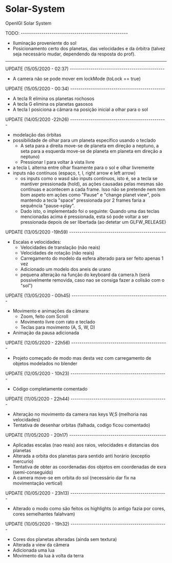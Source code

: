 # Solar-System
OpenlGl Solar System


TODO: ----------------------------------------------------

- Iluminação proveniente do sol
- Posicionamento certo dos planetas, das velocidades e da órbitra (talvez seja necessário mudar, dependendo da resposta do prof).

----------------------------------------------------------

UPDATE (15/05/2020 - 02:37) ----------------------------------------------

- A camera não se pode mover em lockMode (toLock == true)

UPDATE (15/05/2020 - 00:34) ----------------------------------------------

- A tecla R elimina os planetas rochosos
- A tecla G elimina os planetas gasosos
- A tecla I posiciona a câmara na posição inicial a olhar para o sol

UPDATE (14/05/2020 -22h26) -----------------------------------------------

- modelação das órbitas
- possibilidade de olhar para um planeta específico usando o teclado
  - A seta para a direita move-se de planeta em direção a neptuno, a seta para a esquerda move-se de planeta em planeta em direção a neptuno)
  - Pressionar l para voltar à vista livre
- a tecla L alterna entre olhar fixamente para o sol e olhar livremente
- inputs não contínuos (espaço, t, l, right arrow e left arrow)
  - os inputs como o wasd são inputs contínuos, isto é, se a tecla se mantiver pressionada (hold), as ações causadas pelas mesmas são contínuas e acontecem a cada frame. Isso não se pretende nem tem bom aspeto em ações como "Pause" e "change planet view", pois mantendo a tecla "space" pressionada por 2 frames faria a sequência "pause->play".
  - Dado isto, o implementado foi o seguinte: Quando uma das teclas mencionadas acima é pressionada, esta só pode voltar a ser pressionada depois de ser libertada (ao detetar um GLFW_RELEASE)

UPDATE (13/05/2020 -19h59) -----------------------------------------------

- Escalas e velocidades:
  - Velocidades de translação (não reais)
  - Velocidades de rotação (não reais)
  - Carregamento do modelo da esfera alterado para ser feito apenas 1 vez
  - Adicionado um modelo dos aneis de urano
  - pequena alteração na função do keyboard da camera.h (será possivelmente removida, caso nao se consiga fazer a colisão com o "sol")

UPDATE (13/05/2020 - 00h45) -----------------------------------------------

- Movimento e animações da câmara:
  - Zoom, feito com Scroll
  - Movimento livre com rato e teclado
  - Teclas para movimento (A, S, W, D)
- Animação da pausa adicionada

UPDATE (12/05/2020 - 22h56) -----------------------------------------------

- Projeto começado de modo mas desta vez com carregamento de objetos modelados no blender

UPDATE (12/05/2020 - 10h23) -----------------------------------------------

- Código completamente comentado

UPDATE (11/05/2020 - 22h44) -----------------------------------------------

- Alteração no movimento da camera nas keys W,S (melhoria nas velocidades)
- Tentativa de desenhar orbitas (falhada, codigo ficou comentado)

UPDATE (11/05/2020 - 20h17) -----------------------------------------------

- Aplicadas escalas (nao reais) aos raios, velocidades e distancias dos planetas
- Alterada a orbita dos planetas para sentido anti horário (exceptio mercurio)
- Tentativa de obter as coordenadas dos objetos em coordenadas de exra (semi-conseguido)
- A camera move-se em orbita do sol (necessário dar fix na movimentação vertical)

UPDATE (10/05/2020 - 23h13) -----------------------------------------------

- Alterado o modo como são feitos os highlights (o antigo fazia por cores, cores semelhantes falahvam)

UPDATE (10/05/2020 - 19h32) -----------------------------------------------

- Cores dos planetas alteradas (ainda sem textura)
- Alterada a view da câmera
- Adicionada uma lua
- Movimento da lua à volta da terra
